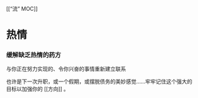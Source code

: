 [[“流” MOC]]
# 热情

### 缓解缺乏热情的药方
与你正在努力实现的、令你兴奋的事情重新建立联系

也许是下一次升职，或一个假期，或摆脱债务的美妙感觉……牢牢记住这个强大的目标以加强你的 [[方向]] 。